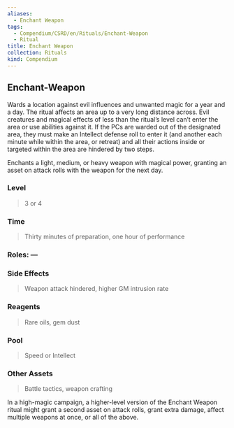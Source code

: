 ```yaml
---
aliases:
  - Enchant Weapon
tags:
  - Compendium/CSRD/en/Rituals/Enchant-Weapon
  - Ritual
title: Enchant Weapon
collection: Rituals
kind: Compendium
---
```

## Enchant-Weapon
Wards a location against evil influences and unwanted magic for a year and a day. The ritual affects an area up to a very long distance across. Evil creatures and magical effects of less than the ritual’s level can’t enter the area or use abilities against it. If the PCs are warded out of the designated area, they must make an Intellect defense roll to enter it (and another each minute while within the area, or retreat) and all their actions inside or targeted within the area are hindered by two steps. 

Enchants a light, medium, or heavy weapon with magical power, granting an asset on attack rolls with the weapon for the next day. 
### Level 
>3 or 4 
### Time 
>Thirty minutes of preparation, one hour of performance 
### Roles: — 
### Side Effects 
>Weapon attack hindered, higher GM intrusion rate
### Reagents 
>Rare oils, gem dust 
### Pool 
>Speed or Intellect 
### Other Assets 
>Battle tactics, weapon crafting

In a high-magic campaign, a higher-level version of the Enchant Weapon ritual might grant a second asset on attack rolls, grant extra damage, affect multiple weapons at once, or all of the above.

